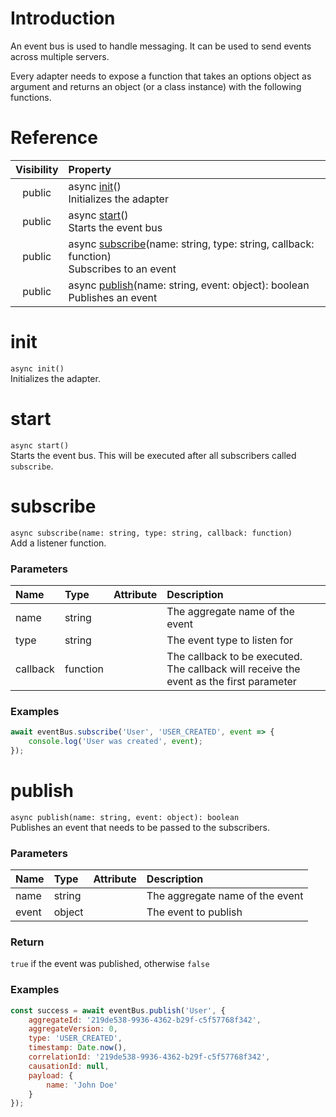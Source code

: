 # Introduction
An event bus is used to handle messaging. It can be used to send events across multiple servers.
 
Every adapter needs to expose a function that takes an options object as argument and returns an object (or a class instance) with the following functions.

# Reference
Visibility | Property
:---: | :---
public |     async [init](EventBusAdapter#init)()<br>Initializes the adapter
public |     async [start](EventBusAdapter#start)()<br>Starts the event bus
public |     async [subscribe](EventBusAdapter#subscribe)(name: string, type: string, callback: function)<br>Subscribes to an event
public |     async [publish](EventBusAdapter#publish)(name: string, event: object): boolean<br>Publishes an event

# init
`async init()`  
Initializes the adapter.

# start
`async start()`  
Starts the event bus. This will be executed after all subscribers called `subscribe`.

# subscribe
`async subscribe(name: string, type: string, callback: function)`  
Add a listener function.

### Parameters
Name| Type | Attribute | Description
:--- | :--- | :--- | :---
name | string | | The aggregate name of the event
type | string | | The event type to listen for
callback | function | | The callback to be executed. The callback will receive the event as the first parameter

### Examples
```javascript
await eventBus.subscribe('User', 'USER_CREATED', event => {
    console.log('User was created', event);
});
```

# publish
`async publish(name: string, event: object): boolean`  
Publishes an event that needs to be passed to the subscribers.

### Parameters
Name| Type | Attribute | Description
:--- | :--- | :--- | :---
name | string | | The aggregate name of the event
event | object | | The event to publish

### Return
`true` if the event was published, otherwise `false`

### Examples
```javascript
const success = await eventBus.publish('User', {
    aggregateId: '219de538-9936-4362-b29f-c5f57768f342',
    aggregateVersion: 0,
    type: 'USER_CREATED',
    timestamp: Date.now(),
    correlationId: '219de538-9936-4362-b29f-c5f57768f342',
    causationId: null,
    payload: {
        name: 'John Doe'
    }
});
```
